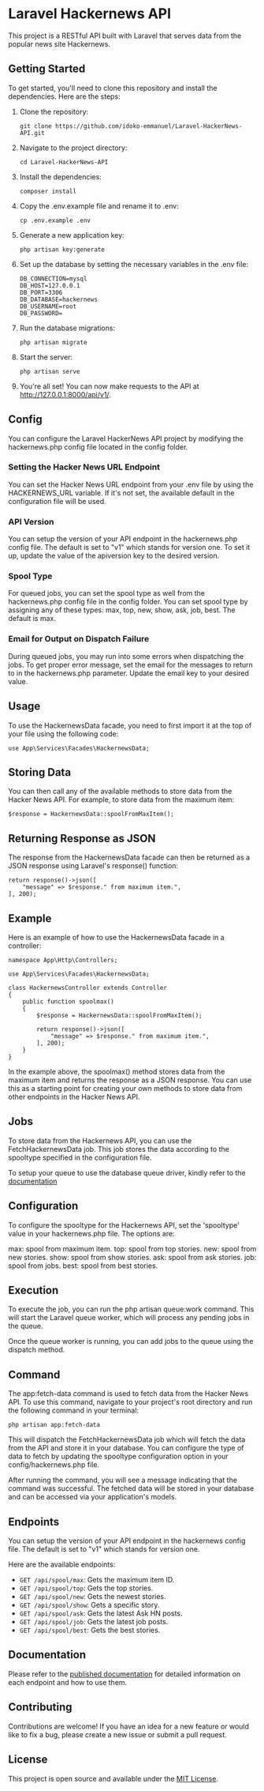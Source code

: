 # Laravel Hackernews API

This project is a RESTful API built with Laravel that serves data from the popular news site Hackernews.

## Getting Started

To get started, you'll need to clone this repository and install the dependencies. Here are the steps:

1. Clone the repository:

    ```
    git clone https://github.com/idoko-emmanuel/Laravel-HackerNews-API.git
    ```

2. Navigate to the project directory:

    ```
    cd Laravel-HackerNews-API
    ```

3. Install the dependencies:

    ```
    composer install
    ```

4. Copy the .env.example file and rename it to .env:

    ```
    cp .env.example .env
    ```

5. Generate a new application key:

    ```
    php artisan key:generate
    ```

6. Set up the database by setting the necessary variables in the .env file:

    ```
    DB_CONNECTION=mysql
    DB_HOST=127.0.0.1
    DB_PORT=3306
    DB_DATABASE=hackernews
    DB_USERNAME=root
    DB_PASSWORD=
    ```

7. Run the database migrations:

    ```
    php artisan migrate
    ```

8. Start the server:

    ```
    php artisan serve
    ```


9. You're all set! You can now make requests to the API at http://127.0.0.1:8000/api/v1/.


## Config
You can configure the Laravel HackerNews API project by modifying the hackernews.php config file located in the config folder.

### Setting the Hacker News URL Endpoint
You can set the Hacker News URL endpoint from your .env file by using the HACKERNEWS_URL variable. If it's not set, the available default in the configuration file will be used.

### API Version
You can setup the version of your API endpoint in the hackernews.php config file. The default is set to "v1" which stands for version one. To set it up, update the value of the apiversion key to the desired version.

### Spool Type
For queued jobs, you can set the spool type as well from the hackernews.php config file in the config folder. You can set spool type by assigning any of these types: max, top, new, show, ask, job, best. The default is max.

### Email for Output on Dispatch Failure
During queued jobs, you may run into some errors when dispatching the jobs. To get proper error message, set the email for the messages to return to in the hackernews.php parameter. Update the email key to your desired value.

## Usage
To use the HackernewsData facade, you need to first import it at the top of your file using the following code:

    use App\Services\Facades\HackernewsData;

## Storing Data
You can then call any of the available methods to store data from the Hacker News API. For example, to store data from the maximum item:

    $response = HackernewsData::spoolFromMaxItem();

## Returning Response as JSON
The response from the HackernewsData facade can then be returned as a JSON response using Laravel's response() function:

    return response()->json([
        "message" => $response." from maximum item.",
    ], 200);

## Example
Here is an example of how to use the HackernewsData facade in a controller:

    namespace App\Http\Controllers;

    use App\Services\Facades\HackernewsData;

    class HackernewsController extends Controller
    {
        public function spoolmax()
        {
            $response = HackernewsData::spoolFromMaxItem();

            return response()->json([
                "message" => $response." from maximum item.",
            ], 200);
        }
    }

In the example above, the spoolmax() method stores data from the maximum item and returns the response as a JSON response. You can use this as a starting point for creating your own methods to store data from other endpoints in the Hacker News API.

## Jobs
To store data from the Hackernews API, you can use the FetchHackernewsData job. This job stores the data according to the spooltype specified in the configuration file.

To setup your queue to use the database queue driver, kindly refer to the [documentation](https://laravel.com/docs/10.x/queues#driver-prerequisites)

## Configuration
To configure the spooltype for the Hackernews API, set the 'spooltype' value in your hackernews.php file. The options are:

max: spool from maximum item.
top: spool from top stories.
new: spool from new stories.
show: spool from show stories.
ask: spool from ask stories.
job: spool from jobs.
best: spool from best stories.

## Execution
To execute the job, you can run the php artisan queue:work command. This will start the Laravel queue worker, which will process any pending jobs in the queue.

Once the queue worker is running, you can add jobs to the queue using the dispatch method.

## Command
The app:fetch-data command is used to fetch data from the Hacker News API. To use this command, navigate to your project's root directory and run the following command in your terminal:

    php artisan app:fetch-data
    
This will dispatch the FetchHackernewsData job which will fetch the data from the API and store it in your database. You can configure the type of data to fetch by updating the spooltype configuration option in your config/hackernews.php file.

After running the command, you will see a message indicating that the command was successful. The fetched data will be stored in your database and can be accessed via your application's models.

## Endpoints
You can setup the version of your API endpoint in the hackernews config file. The default is set to "v1" which stands for version one.

Here are the available endpoints:

- `GET /api/spool/max`: Gets the maximum item ID.
- `GET /api/spool/top`: Gets the top stories.
- `GET /api/spool/new`: Gets the newest stories.
- `GET /api/spool/show`: Gets a specific story.
- `GET /api/spool/ask`: Gets the latest Ask HN posts.
- `GET /api/spool/job`: Gets the latest job posts.
- `GET /api/spool/best`: Gets the best stories.

## Documentation

Please refer to the [published documentation](https://documenter.getpostman.com/view/25554207/2s93RWMq9s) for detailed information on each endpoint and how to use them.

## Contributing

Contributions are welcome! If you have an idea for a new feature or would like to fix a bug, please create a new issue or submit a pull request.

## License

This project is open source and available under the [MIT License](https://opensource.org/licenses/MIT).
